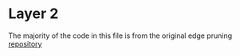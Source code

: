 # Layer 2

The majority of the code in this file is from the original edge pruning [repository](https://github.com/princeton-nlp/Edge-Pruning/tree/main)
